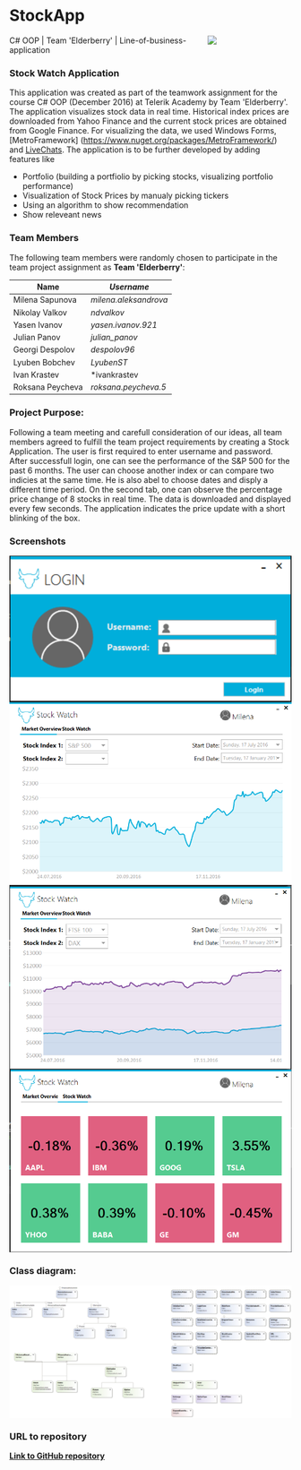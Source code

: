
# StockApp
<img src="http://1.bp.blogspot.com/-RxXQozwH4fE/VTVcgUzoPNI/AAAAAAAADpQ/evpuE_ha97M/s1600/NOT%2BELDERBERRY'S.JPG" width="150px" align="right">
C# OOP | Team 'Elderberry' | Line-of-business-application

### Stock Watch Application
This application was created as part of the teamwork assignment for the course C# OOP (December 2016) at Telerik Academy by Team 'Elderberry'. The application visualizes stock data in real time. Historical index prices are downloaded from Yahoo Finance and the current stock prices are obtained from Google Finance. For visualizing the data, we used Windows Forms, [MetroFramework] (https://www.nuget.org/packages/MetroFramework/) and [LiveChats](https://lvcharts.net/). The application is to be further developed by adding features like 
* Portfolio (building a portfiolio by picking stocks, visualizing portfolio performance)
* Visualization of Stock Prices by manualy picking tickers
* Using an algorithm to show recommendation
* Show releveant news

### Team Members
The following team members were randomly chosen to participate in the team project assignment as **Team 'Elderberry'**:


| Name             | *Username*           |
| -----------------| ---------------------|
| Milena Sapunova  | *milena.aleksandrova*|
| Nikolay Valkov   | *ndvalkov*           |
| Yasen Ivanov     | *yasen.ivanov.921*   |
| Julian Panov     | *julian_panov*       |
| Georgi Despolov  | *despolov96*         |
| Lyuben Bobchev   | *LyubenST*           |
| Ivan Krastev     | *ivankrastev         |
| Roksana Peycheva | *roksana.peycheva.5* |

### Project Purpose:
Following a team meeting and carefull consideration of our ideas, all team members agreed to fulfill the team project requirements by creating a Stock Application. The user is first required to enter username and password. After successfull login, one can see the performance of the S&P 500 for the past 6 months. The user can choose another index or can compare two indicies at the same time. He is also abel to choose dates and disply a different time period. On the second tab, one can observe the percentage price change of 8 stocks in real time. The data is downloaded and displayed every few seconds. The application indicates the price update with a short blinking of the box. 

### Screenshots		   
<img align="center" src="Resources/ScreenShots/ScreenShot.png">
<img align="center" src="Resources/ScreenShots/ScreenShot1.png"> 
<img align="center" src="Resources/ScreenShots/ScreenShot2.png">  
<img align="center" src="Resources/ScreenShots/ScreenShot3.png"> 

### Class diagram:
<img align="center" src="Resources/ClassDiagram/ClassDiagram5.png"> 
 
### URL to repository
[**Link to GitHub repository**](https://github.com/Team-Elderberry-CSharpOOP/StockApp)
